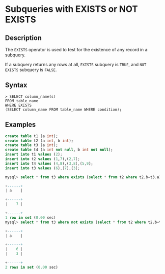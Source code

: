 # **Subqueries with EXISTS or NOT EXISTS**

## **Description**

The `EXISTS` operator is used to test for the existence of any record in a subquery.

If a subquery returns any rows at all, `EXISTS` subquery is `TRUE`, and `NOT EXISTS` subquery is `FALSE`.

## **Syntax**

```
> SELECT column_name(s)
FROM table_name
WHERE EXISTS
(SELECT column_name FROM table_name WHERE condition);
```

## **Examples**

```sql
create table t1 (a int);
create table t2 (a int, b int);
create table t3 (a int);
create table t4 (a int not null, b int not null);
insert into t1 values (2);
insert into t2 values (1,7),(2,7);
insert into t4 values (4,8),(3,8),(5,9);
insert into t3 values (6),(7),(3);

mysql> select * from t3 where exists (select * from t2 where t2.b=t3.a);

+------+
| a    |

+------+
|    7 |

+------+
1 row in set (0.00 sec)
mysql> select * from t3 where not exists (select * from t2 where t2.b=t3.a);

+------+
| a    |

+------+
|    6 |
|    3 |

+------+
2 rows in set (0.00 sec)
```
